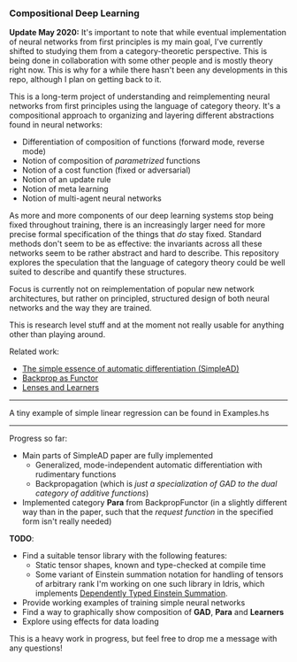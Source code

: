 ### Compositional Deep Learning

**Update May 2020:** It's important to note that while eventual implementation of neural networks from first principles is my main goal, I've currently shifted to studying them from a category-theoretic perspective. This is being done in collaboration with some other people and is mostly theory right now. This is why for a while there hasn't been any developments in this repo, although I plan on getting back to it.

This is a long-term project of understanding and reimplementing neural networks from first principles using the language of category theory.
It's a compositional approach to organizing and layering different abstractions found in neural networks:
* Differentiation of composition of functions (forward mode, reverse mode)
* Notion of composition of *parametrized* functions
* Notion of a cost function (fixed or adversarial)
* Notion of an update rule
* Notion of meta learning
* Notion of multi-agent neural networks 

As more and more components of our deep learning systems stop being fixed throughout training, there is an increasingly larger need for more precise formal specification of the things that _do_ stay fixed.
Standard methods don't seem to be as effective: the invariants across all these networks seem to be rather abstract and hard to describe. This repository explores the speculation that the language of category theory could be well suited to describe and quantify these structures.

Focus is currently not on reimplementation of popular new network architectures, but rather on principled, structured design of both neural networks and the way they are trained.

This is research level stuff and at the moment not really usable for anything other than playing around.

Related work:

* [The simple essence of automatic differentiation (SimpleAD)](http://conal.net/papers/essence-of-ad/)
* [Backprop as Functor](https://arxiv.org/abs/1711.10455)
* [Lenses and Learners](https://arxiv.org/abs/1903.03671)

----

A tiny example of simple linear regression can be found in Examples.hs

----

Progress so far:
* Main parts of SimpleAD paper are fully implemented
  * Generalized, mode-independent automatic differentiation with rudimentary functions
  * Backpropagation (which is *just a specialization of GAD to the dual category of additive functions*)
* Implemented category **Para** from BackpropFunctor (in a slightly different way than in the paper, such that the _request function_ in the specified form isn't really needed)


**TODO**:
* Find a suitable tensor library with the following features:
  * Static tensor shapes, known and type-checked at compile time
  * Some variant of Einstein summation notation for handling of tensors of arbitrary rank
I'm working on one such library in Idris, which implements [Dependently Typed Einstein Summation](https://github.com/bgavran/Dependently_Typed_Einsum).
* Provide working examples of training simple neural networks
* Find a way to graphically show composition of **GAD**, **Para** and **Learners**
* Explore using effects for data loading


This is a heavy work in progress, but feel free to drop me a message with any questions!
